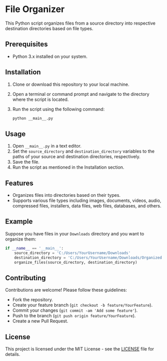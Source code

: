 # File Organizer

This Python script organizes files from a source directory into respective destination directories based on file types.

## Prerequisites

- Python 3.x installed on your system.

## Installation

1. Clone or download this repository to your local machine.
2. Open a terminal or command prompt and navigate to the directory where the script is located.
3. Run the script using the following command:

    ```bash
    python __main__.py
    ```

## Usage

1. Open `__main__.py` in a text editor.
2. Set the `source_directory` and `destination_directory` variables to the paths of your source and destination directories, respectively.
3. Save the file.
4. Run the script as mentioned in the Installation section.

## Features

- Organizes files into directories based on their types.
- Supports various file types including images, documents, videos, audio, compressed files, installers, data files, web files, databases, and others.

## Example

Suppose you have files in your `Downloads` directory and you want to organize them:

```python
if __name__ == '__main__':
    source_directory = 'C:/Users/YourUsername/Downloads'
    destination_directory = 'C:/Users/YourUsername/Downloads/Organized'
    organize_files(source_directory, destination_directory)
```
## Contributing

Contributions are welcome! Please follow these guidelines:
- Fork the repository.
- Create your feature branch (`git checkout -b feature/YourFeature`).
- Commit your changes (`git commit -am 'Add some feature'`).
- Push to the branch (`git push origin feature/YourFeature`).
- Create a new Pull Request.

## License

This project is licensed under the MIT License - see the [LICENSE](LICENSE) file for details.
